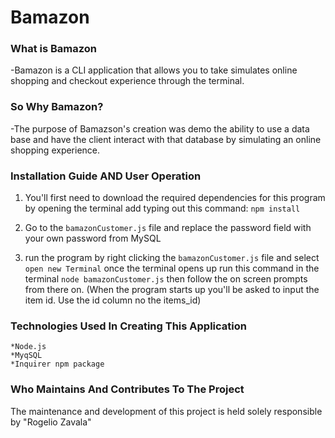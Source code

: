# Bamazon

### What is Bamazon
-Bamazon is a CLI application that allows you to take simulates online shopping and checkout experience through the terminal. 

### So Why Bamazon?
-The purpose of Bamazson's creation was demo the ability to use a data base and have the client interact with that database by simulating an online shopping experience.

### Installation Guide AND User Operation
1. You'll first need to download the required dependencies for this program by opening the terminal add typing out this command: `npm install`

2. Go to the `bamazonCustomer.js` file and replace the password field with your own password from MySQL

3. run the program by right clicking the `bamazonCustomer.js` file and select `open new Terminal` once the terminal opens up run this command in the terminal `node bamazonCustomer.js` then follow the on screen prompts from there on. (When the program starts up you'll be asked to input the item id. Use the id column no the items_id)

<!-- add demo images here -->

<!-- add demo images here -->

### Technologies Used In Creating This Application
    *Node.js
    *MyqSQL
    *Inquirer npm package
    
### Who Maintains And Contributes To The Project

The maintenance and development of this project is held solely responsible by "Rogelio Zavala"
